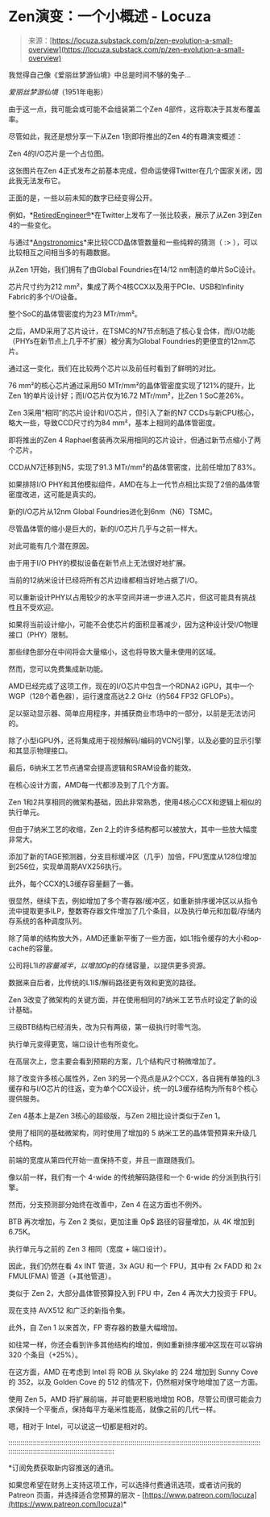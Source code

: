 <!--yml

类别：未分类

日期：2024-05-27 14:35:34

-->

# Zen演变：一个小概述 - Locuza

> 来源：[https://locuza.substack.com/p/zen-evolution-a-small-overview](https://locuza.substack.com/p/zen-evolution-a-small-overview)

我觉得自己像《爱丽丝梦游仙境》中总是时间不够的兔子...

*爱丽丝梦游仙境*（1951年电影）

由于这一点，我可能会或可能不会组装第二个Zen 4部件，这将取决于其发布覆盖率。

尽管如此，我还是想分享一下从Zen 1到即将推出的Zen 4的有趣演变概述：

Zen 4的I/O芯片是一个占位图。

这张图片在Zen 4正式发布之前基本完成，但命运使得Twitter在几个国家关闭，因此我无法发布它。

正面的是，一些以前未知的数字已经变得公开。

例如，*[RetiredEngineer®](https://twitter.com/chiakokhua/status/1564413952108335105)*在Twitter上发布了一张比较表，展示了从Zen 3到Zen 4的一些变化。

与通过*[Angstronomics](https://www.angstronomics.com/p/ryzen-7000-desktop-preview)*来比较CCD晶体管数量和一些纯粹的猜测（ :> ），可以比较相互之间相当多的有趣数据。

从Zen 1开始，我们拥有了由Global Foundries在14/12 nm制造的单片SoC设计。

芯片尺寸约为212 mm²，集成了两个4核CCX以及用于PCIe、USB和Infinity Fabric的多个I/O设备。

整个SoC的晶体管密度约为23 MTr/mm²。

之后，AMD采用了芯片设计，在TSMC的N7节点制造了核心复合体，而I/O功能（PHYs在新节点上几乎不扩展）被分离为Global Foundries的更便宜的12nm芯片。

通过这一变化，我们在比较两个芯片以及前任时看到了鲜明的对比。

76 mm²的核心芯片通过采用50 MTr/mm²的晶体管密度实现了121%的提升，比Zen 1的单片设计好；而I/O芯片仅为16.72 MTr/mm²，比Zen 1 SoC差26%。

Zen 3采用“相同”的芯片设计和I/O芯片，但引入了新的N7 CCDs与新CPU核心，略大一些，导致CCD尺寸约为84 mm²，基本上相同的晶体管密度。

即将推出的Zen 4 Raphael套装再次采用相同的芯片设计，但通过新节点缩小了两个芯片。

CCD从N7迁移到N5，实现了91.3 MTr/mm²的晶体管密度，比前任增加了83%。

如果排除I/O PHY和其他模拟组件，AMD在与上一代节点相比实现了2倍的晶体管密度改进，这可能是真实的。

新的I/O芯片从12nm Global Foundries进化到6nm（N6）TSMC。

尽管晶体管的缩小是巨大的，新的I/O芯片几乎与之前一样大。

对此可能有几个潜在原因。

由于用于I/O PHY的模拟设备在新节点上无法很好地扩展。

当前的12纳米设计已经将所有芯片边缘都相当好地占据了I/O。

可以重新设计PHY以占用较少的水平空间并进一步进入芯片，但这可能具有挑战性且不受欢迎。

如果将当前设计缩小，可能不会使芯片的面积显著减少，因为这种设计受I/O物理接口（PHY）限制。

那些绿色部分在中间将会大量缩小，这也将导致大量未使用的区域。

然而，您可以免费集成新功能。

AMD已经完成了这项工作，现在的I/O芯片中包含一个RDNA2 iGPU，其中一个WGP（128个着色器），运行速度高达2.2 GHz（约564 FP32 GFLOPs）。

足以驱动显示器、简单应用程序，并捕获商业市场中的一部分，以前是无法访问的。

除了小型iGPU外，还将集成用于视频解码/编码的VCN引擎，以及必要的显示引擎和其显示物理接口。

最后，6纳米工艺节点通常会提高逻辑和SRAM设备的能效。

在核心设计方面，AMD每一代都涉及到了几个方面。

Zen 1和2共享相同的微架构基础，因此非常熟悉，使用4核心CCX和逻辑上相似的执行单元。

但由于7纳米工艺的收缩，Zen 2上的许多结构都可以被放大，其中一些放大幅度非常大。

添加了新的TAGE预测器，分支目标缓冲区（几乎）加倍，FPU宽度从128位增加到256位，实现单周期AVX256执行。

此外，每个CCX的L3缓存容量翻了一番。

很显然，继续下去，例如增加了多个寄存器/缓冲区，如重新排序缓冲区以从指令流中提取更多ILP，整数寄存器文件增加了几个条目，以及执行单元和加载/存储内存系统的各种调度队列。

除了简单的结构放大外，AMD还重新平衡了一些方面，如L1指令缓存的大小和op-cache的容量。

公司将L1I$的容量减半，以增加Op$的存储容量，以提供更多资源。

数据来自后者，比传统的L1I$/解码路径更有效和更宽的路径。

Zen 3改变了微架构的关键方面，并在使用相同的7纳米工艺节点时设定了新的设计基础。

三级BTB结构已经消失，改为只有两级，第一级执行时零气泡。

执行单元变得更宽，端口设计也有所变化。

在高层次上，您主要会看到预期的方案，几个结构尺寸稍微增加了。

除了改变许多核心属性外，Zen 3的另一个亮点是从2个CCX，各自拥有单独的L3缓存和与I/O芯片的往返，变为单个CCX设计，统一的L3缓存结构为所有8个核心提供服务。

Zen 4基本上是Zen 3核心的超级版，与Zen 2相比设计类似于Zen 1。

使用了相同的基础微架构，同时使用了增加的 5 纳米工艺的晶体管预算来升级几个结构。

前端的宽度从第四代开始一直保持不变，并且一直跟随我们。

像以前一样，我们有一个 4-wide 的传统解码路径和一个 6-wide 的分派到执行引擎。

然而，分支预测部分始终在改善中，Zen 4 在这方面也不例外。

BTB 再次增加，与 Zen 2 类似，更加注重 Op$ 路径的容量增加，从 4K 增加到 6.75K。

执行单元与之前的 Zen 3 相同（宽度 + 端口设计）。

因此，我们仍然在看 4x INT 管道，3x AGU 和一个 FPU，其中有 2x FADD 和 2x FMUL(FMA) 管道（+其他管道）。

类似于 Zen 2，大部分晶体管预算投入到 FPU 中，Zen 4 再次大力投资于 FPU。

现在支持 AVX512 和广泛的新指令集。

此外，自 Zen 1 以来首次，FP 寄存器的数量大幅增加。

如往常一样，你还会看到许多其他结构的增加，例如重新排序缓冲区现在可以容纳 320 个条目（+25%）。

在这方面，AMD 在考虑到 Intel 将 ROB 从 Skylake 的 224 增加到 Sunny Cove 的 352，以及 Golden Cove 的 512 的情况下，仍然相对保守地增加了这一方面。

使用 Zen 5，AMD 将扩展前端，并可能更积极地增加 ROB，尽管公司很可能会力求保持一个平衡点，保持每平方毫米性能高，就像之前的几代一样。

嗯，相对于 Intel，可以说这一切都是相对的。

::::::::::::::::::::::::::::::::::::::::::::::::::::::::::::::::::::::::::::::::::::::::::::::::::::::::::::::::::::::::::::::::::::::::::::::::::::::::::::::::::::::::::::::::

*订阅免费获取新内容推送的通讯。

如果您希望在财务上支持这项工作，可以选择付费通讯选项，或者访问我的 Patreon 页面，并选择适合您预算的层次 - [https://www.patreon.com/locuza](https://www.patreon.com/locuza)*

